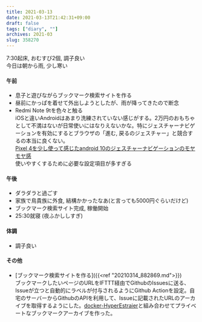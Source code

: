 ```yaml
---
title: 2021-03-13
date: 2021-03-13T21:42:31+09:00
draft: false
tags: ["diary", ""]
archives: 2021-03
slug: 358270
---
```

7:30起床, おむすび2個, 調子良い  
今日は朝から雨, 少し寒い
#### 午前
- 息子と遊びながらブックマーク検索サイトを作る
- 昼前にかっぱを着せて外出しようとしたが、雨が降ってきたので断念
- Redmi Note 9tを色々と触る  
iOSと違いAndroidはあまり洗練されていない感じがする。2万円のおもちゃとして不満はないが日常使いにはなりえないかな。特にジェスチャーナビゲーションを有効にするとブラウザの「進む, 戻るのジェスチャー」と競合するの本当に良くない。  
[Pixel 4を少し使って感じたandroid 10のジェスチャーナビゲーションのモヤモヤ感](https://note.com/homura1222/n/n5307a2b1e70b)  
使いやすくするために必要な設定項目が多すぎる
#### 午後
- ダラダラと過ごす
- 家族で鳥貴族に外食, 結構かかったなあ(と言っても5000円ぐらいだけど)
- ブックマーク検索サイト完成, 稼働開始
- 25:30就寝 (夜ふかししすぎ)
#### 体調
- 調子良い
#### その他
- [ブックマーク検索サイトを作る]({{<ref "20210314_882869.md">}})  
ブックマークしたいページのURLをIFTTT経由でGithubのIssuesに送る、Issueが立つと自動的にラベルが付与されるようにGithub Actionを設定。自宅のサーバーからGithubのAPIを利用して、Issueに記載されたURLのアーカイブを取得するようにした。[docker-HyperEstraier](https://github.com/sk85org/docker-HyperEstraier)と組み合わせてプライベートなブックマークアーカイブを作った。
